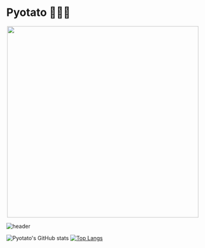  # Pyotato 🥑🥔🥕
<div align="center">
 <img align="center" width="500" src="https://gifdb.com/images/file/cat-farmer-holding-a-bucket-0bm2y6ixso3dvmiy.gif"/>
</div>

![header](https://capsule-render.vercel.app/api?type=rounded&color=0:b7dda5,100:eab676&height=300&section=header&text=Welcome%20to%20pyotato's%20coding%20farm&fontSize=40&animation=fadeIn&strokeWidth=2)

<!-- [![Pyotato's GItHub badge](https://img.shields.io/badge/1st%20%20badge-firstbadge-orange)](https://github.com/pyotato/github-readme-stats)  -->
<!-- [![Pyotato's GItHub badge](https://img.shields.io/badge/2nd%20%20badge-secondbadge-green)](https://github.com/pyotato/github-readme-stats) -->
<!-- [![Pyotato's GItHub badge](https://img.shields.io/badge/3rd%20%20badge-thirdbadge-beige)](https://github.com/pyotato/github-readme-stats) 

<h3 align="center">:seedling: Baekjoon 현황 :seedling:</h3>
  
<!-- <div align="center">
  
  <img align="left" width="80" src="https://media.tenor.com/7SE3IKEub60AAAAi/shinchan.gif">
  
 [![Solved.ac Profile](http://mazassumnida.wtf/api/v2/generate_badge?boj=pyotato)]([https://solved.ac/cba06130](https://solved.ac/profile/pyotato)/)
  <img align="right" width="100" src="https://media.tenor.com/7SE3IKEub60AAAAi/shinchan.gif">
 
</div>-->
 ![Pyotato's GitHub stats](https://github-readme-stats-i23x.vercel.app/api?username=pyotato&theme=gruvbox_light&show_icons=true)    [![Top Langs](https://github-readme-stats-i23x.vercel.app/api/top-langs/?username=pyotato&layout=compact)](https://github.com/pyotato/github-readme-stats)


